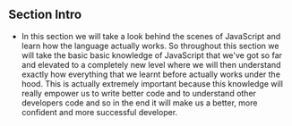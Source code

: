 ## Section Intro

- In this section we will take a look behind the scenes of JavaScript and learn how the language actually works. So throughout this section we will take the basic basic knowledge of JavaScript that we've got so far and elevated to a completely new level where we will then understand exactly how everything that we learnt before actually works under the hood. This is actually extremely important because this knowledge will really empower us to write better code and to understand other developers code and so in the end it will make us a better, more confident and more successful developer. 